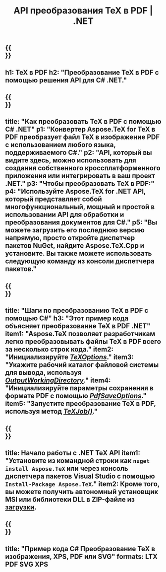 ﻿---
translation: true
template: /_templates/_conversion-child-net.md
title: API преобразования TeX в PDF | .NET
description: Функциональность преобразования TeX в PDF. Интегрируйте эту локальную библиотеку .NET в свой проект или используйте кроссплатформенные приложения для преобразования TeX в PDF.
keywords: tex в pdf api net, tex2pdf интегрировать c#
url: /net/conversion/tex-to-pdf/
family: tex
platformtag: net
feature: conversion
informat: TEX
outformat: PDF
otherformats: BMP PNG JPEG TIFF SVG XPS
---


{{<section banner>}}
---
h1: TeX в PDF
h2: "Преобразование TeX в PDF с помощью решения API для C# .NET."
---

{{<section overview>}}
---
title: "Как преобразовать TeX в PDF с помощью C# .NET"
p1: "Конвертер Aspose.TeX for TeX в PDF преобразует файл TeX в изображение PDF с использованием любого языка, поддерживаемого C#."
p2: "API, который вы видите здесь, можно использовать для создания собственного кроссплатформенного приложения или интегрировать в ваш проект .NET."
p3: "Чтобы преобразовать TeX в PDF:"
p4: "Используйте Aspose.TeX for .NET API, который представляет собой многофункциональный, мощный и простой в использовании API для обработки и преобразования документов для C#."
p5: "Вы можете загрузить его последнюю версию напрямую, просто откройте диспетчер пакетов NuGet, найдите Aspose.TeX.Cpp и установите. Вы также можете использовать следующую команду из консоли диспетчера пакетов."
---

{{<section feature1>}}
---
title: "Шаги по преобразованию TeX в PDF с помощью C#"
h3: "Этот пример кода объясняет преобразование TeX в PDF .NET"
item1: "Aspose.TeX позволяет разработчикам легко преобразовывать файлы TeX в PDF всего за несколько строк кода."
item2: "Инициализируйте [*TeXOptions*](https://reference.aspose.com/tex/net/aspose.tex/texoptions/)."
item3: "Укажите рабочий каталог файловой системы для вывода, используя [*OutputWorkingDirectory*](https://reference.aspose.com/tex/net/aspose.tex/texoptions/outputworkingdirectory/)."
item4: "Инициализируйте параметры сохранения в формате PDF с помощью [*PdfSaveOptions*](https://reference.aspose.com/tex/net/aspose.tex.presentation.image/pdfsaveoptions/)."
item5: "Запустите преобразование TeX в PDF, используя метод [*TeXJob()*](https://reference.aspose.com/tex/net/aspose.tex/texjob/)."
---

{{<section feature2>}}
---
title: Начало работы с .NET TeX API
item1: "Установите из командной строки как ```nuget install Aspose.TeX``` или через консоль диспетчера пакетов Visual Studio с помощью ```Install-Package Aspose.TeX```."
item2: Кроме того, вы можете получить автономный установщик MSI или библиотеки DLL в ZIP-файле из [загрузки](https://releases.aspose.com/tex/net).
---

{{<section widget>}}
---
title: "Пример кода C# Преобразование TeX в изображения, XPS, PDF или SVG"
formats: LTX PDF SVG XPS
---